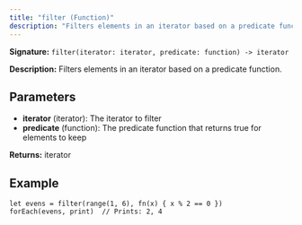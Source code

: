 ```yaml
---
title: "filter (Function)"
description: "Filters elements in an iterator based on a predicate function."
---
```


**Signature:** `filter(iterator: iterator, predicate: function) -> iterator`

**Description:** Filters elements in an iterator based on a predicate function.

## Parameters

- **iterator** (iterator): The iterator to filter
- **predicate** (function): The predicate function that returns true for elements to keep

**Returns:** iterator

## Example

```osprey
let evens = filter(range(1, 6), fn(x) { x % 2 == 0 })
forEach(evens, print)  // Prints: 2, 4
```

